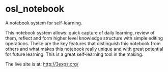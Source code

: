 # osl_notebook
A notebook system for self-learning. 

This notebook system allows: quick capture of daily learning, review of them, reflect and form higher level knowledge structure with simple editing operations. These are the key features that distinguish this notebook from others and what makes this notebook really unique and with great potential for future learning. This is a great self-learning tool in the making.

The live site is at: http://3exps.org/
